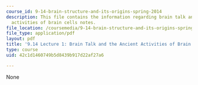 ```yaml
---
course_id: 9-14-brain-structure-and-its-origins-spring-2014
description: This file contains the information regarding brain talk and the ancient
  activities of brain cells notes.
file_location: /coursemedia/9-14-brain-structure-and-its-origins-spring-2014/42c1d1460749b5d8439b917d22af27a6_MIT9_14S14_Lecture1.pdf
file_type: application/pdf
layout: pdf
title: '9.14 Lecture 1: Brain Talk and the Ancient Activities of Brain Cells Notes'
type: course
uid: 42c1d1460749b5d8439b917d22af27a6

---
```

None